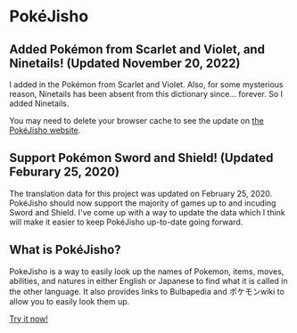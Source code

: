 # PokéJisho

## Added Pokémon from Scarlet and Violet, and Ninetails! (Updated November 20, 2022)

I added in the Pokémon from Scarlet and Violet. Also, for some mysterious reason, Ninetails has been absent from this dictionary since... forever. So I added Ninetails.

You may need to delete your browser cache to see the update on [the PokéJisho website](https://www.pokejisho.com).

## Support Pokémon Sword and Shield! (Updated Feburary 25, 2020)

The translation data for this project was updated on February 25, 2020. PokéJisho should now support the majority of games up to and incuding Sword and Shield. I've come up with a way to update the data which I think will make it easier to keep PokéJisho up-to-date going forward.

## What is PokéJisho?

PokeJisho is a way to easily look up the names of Pokemon, items, moves, abilities, and natures in either English or Japanese to find what it is called in the other language. It also provides links to Bulbapedia and ポケモンwiki to allow you to easily look them up.

[Try it now!](https://www.pokejisho.com/en/jisho)
